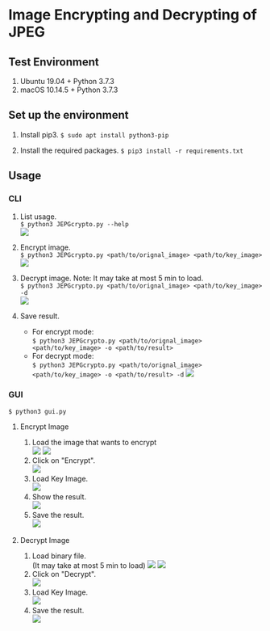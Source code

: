 # Image Encrypting and Decrypting of JPEG

## Test Environment
1. Ubuntu 19.04 + Python 3.7.3
2. macOS 10.14.5 + Python 3.7.3

## Set up the environment

1. Install pip3.
`$ sudo apt install python3-pip`

2. Install the required packages.
`$ pip3 install -r requirements.txt`

## Usage

### CLI
1. List usage.  
`$ python3 JEPGcrypto.py --help`  
![](photo/readme/2019-06-25-21-44-43.png)

2. Encrypt image.  
`$ python3 JEPGcrypto.py <path/to/orignal_image> <path/to/key_image>`  
![](photo/readme/2019-06-25-21-19-10.png)

3. Decrypt image. Note: It may take at most 5 min to load.  
`$ python3 JEPGcrypto.py <path/to/orignal_image> <path/to/key_image> -d`  
![](photo/readme/2019-06-25-21-47-25.png)

1. Save result.
   - For encrypt mode:  
     `$ python3 JEPGcrypto.py <path/to/orignal_image> <path/to/key_image> -o <path/to/result>`
   - For decrypt mode:  
     `$ python3 JEPGcrypto.py <path/to/orignal_image> <path/to/key_image> -o <path/to/result> -d`
     ![](photo/readme/2019-06-25-21-46-41.png)

### GUI
`$ python3 gui.py`
1. Encrypt Image  
   1. Load the image that wants to encrypt  
      ![](photo/readme/1.png)
      ![](photo/readme/2.png)
   2. Click on "Encrypt".  
      ![](photo/readme/3.png)
   3. Load Key Image.  
      ![](photo/readme/4.png)
   4. Show the result.  
      ![](photo/readme/5.png)
   5. Save the result.  
      ![](photo/readme/6.png)

2. Decrypt Image  
   1. Load binary file.  
      (It may take at most 5 min to load)
      ![](photo/readme/1.png)
      ![](photo/readme/7.png)
   1. Click on "Decrypt".  
      ![](photo/readme/8.png)
   2. Load Key Image.  
      ![](photo/readme/9.png)
   3. Save the result.  
      ![](photo/readme/10.png)
